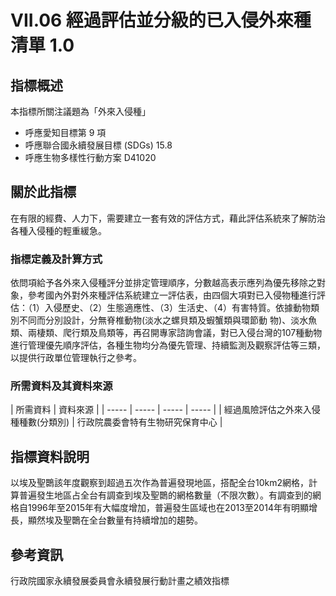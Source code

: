 # VII.06 經過評估並分級的已入侵外來種清單 1.0



## 指標概述
本指標所關注議題為「外來入侵種」
* 呼應愛知目標第 9 項
* 呼應聯合國永續發展目標 (SDGs) 15.8
* 呼應生物多樣性行動方案 D41020 

<script type="text/javascript" src="http://cdn.mathjax.org/mathjax/latest/MathJax.js?config=TeX-AMS-MML_HTMLorMML"></script>


## 關於此指標
在有限的經費、人力下，需要建立一套有效的評估方式，藉此評估系統來了解防治各種入侵種的輕重緩急。




### 指標定義及計算方式
依問項給予各外來入侵種評分並排定管理順序，分數越高表示應列為優先移除之對象，參考國內外對外來種評估系統建立一評估表，由四個大項對已入侵物種進行評估：（1）入侵歷史、（2）生態適應性、（3）生活史、（4）有害特質。依據動物類別不同而分別設計，分無脊椎動物(淡水之螺貝類及蝦蟹類與環節動 物)、淡水魚類、兩棲類、爬行類及鳥類等，再召開專家諮詢會議，對已入侵台灣的107種動物進行管理優先順序評估，各種生物均分為優先管理、持續監測及觀察評估等三類，以提供行政單位管理執行之參考。


### 所需資料及其資料來源

| 所需資料 | 資料來源 |
| ----- | ----- | ----- | ----- |
| 經過風險評估之外來入侵種種數(分類別) | 行政院農委會特有生物研究保育中心 |



## 指標資料說明
以埃及聖䴉該年度觀察到超過五次作為普遍發現地區，搭配全台10km2網格，計算普遍發生地區占全台有調查到埃及聖䴉的網格數量（不限次數）。有調查到的網格自1996年至2015年有大幅度增加，普遍發生區域也在2013至2014年有明顯增長，顯然埃及聖䴉在全台數量有持續增加的趨勢。




## 參考資訊
行政院國家永續發展委員會永續發展行動計畫之績效指標